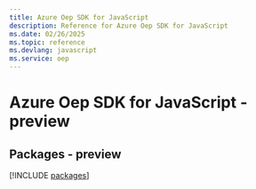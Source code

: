 ```yaml
---
title: Azure Oep SDK for JavaScript
description: Reference for Azure Oep SDK for JavaScript
ms.date: 02/26/2025
ms.topic: reference
ms.devlang: javascript
ms.service: oep
---
```

# Azure Oep SDK for JavaScript - preview
## Packages - preview
[!INCLUDE [packages](oep-index.md)]